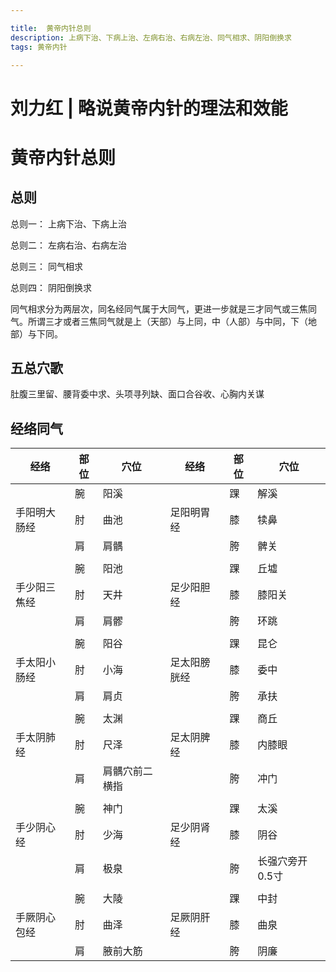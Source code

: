 ```yaml
---

title:  黄帝内针总则
description: 上病下治、下病上治、左病右治、右病左治、同气相求、阴阳倒换求
tags: 黄帝内针

---
```




# 刘力红 | 略说黄帝内针的理法和效能



# 黄帝内针总则





## 总则

总则一： 上病下治、下病上治

总则二： 左病右治、右病左治

总则三： 同气相求

总则四： 阴阳倒换求



同气相求分为两层次，同名经同气属于大同气，更进一步就是三才同气或三焦同气。所谓三才或者三焦同气就是上（天部）与上同，中（人部）与中同，下（地部）与下同。





## 五总穴歌

肚腹三里留、腰背委中求、头项寻列缺、面口合谷收、心胸内关谋



## 经络同气



| 经络         | 部位 | 穴位           | 经络         | 部位 | 穴位            |
| ------------ | ---- | -------------- | ------------ | ---- | --------------- |
|              | 腕   | 阳溪           |              | 踝   | 解溪            |
| 手阳明大肠经 | 肘   | 曲池           | 足阳明胃经   | 膝   | 犊鼻            |
|              | 肩   | 肩髃           |              | 胯   | 髀关            |
|              |      |                |              |      |                 |
|              | 腕   | 阳池           |              | 踝   | 丘墟            |
| 手少阳三焦经 | 肘   | 天井           | 足少阳胆经   | 膝   | 膝阳关          |
|              | 肩   | 肩髎           |              | 胯   | 环跳            |
|              |      |                |              |      |                 |
|              | 腕   | 阳谷           |              | 踝   | 昆仑            |
| 手太阳小肠经 | 肘   | 小海           | 足太阳膀胱经 | 膝   | 委中            |
|              | 肩   | 肩贞           |              | 胯   | 承扶            |
|              |      |                |              |      |                 |
|              | 腕   | 太渊           |              | 踝   | 商丘            |
| 手太阴肺经   | 肘   | 尺泽           | 足太阴脾经   | 膝   | 内膝眼          |
|              | 肩   | 肩髃穴前二横指 |              | 胯   | 冲门            |
|              |      |                |              |      |                 |
|              | 腕   | 神门           |              | 踝   | 太溪            |
| 手少阴心经   | 肘   | 少海           | 足少阴肾经   | 膝   | 阴谷            |
|              | 肩   | 极泉           |              | 胯   | 长强穴旁开0.5寸 |
|              |      |                |              |      |                 |
|              | 腕   | 大陵           |              | 踝   | 中封            |
| 手厥阴心包经 | 肘   | 曲泽           | 足厥阴肝经   | 膝   | 曲泉            |
|              | 肩   | 腋前大筋       |              | 胯   | 阴廉            |



